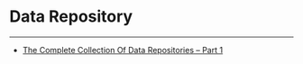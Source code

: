 # Data Repository
***

- [The Complete Collection Of Data Repositories – Part 1](https://www.kdnuggets.com/2022/04/complete-collection-data-repositories-part-1.html)
